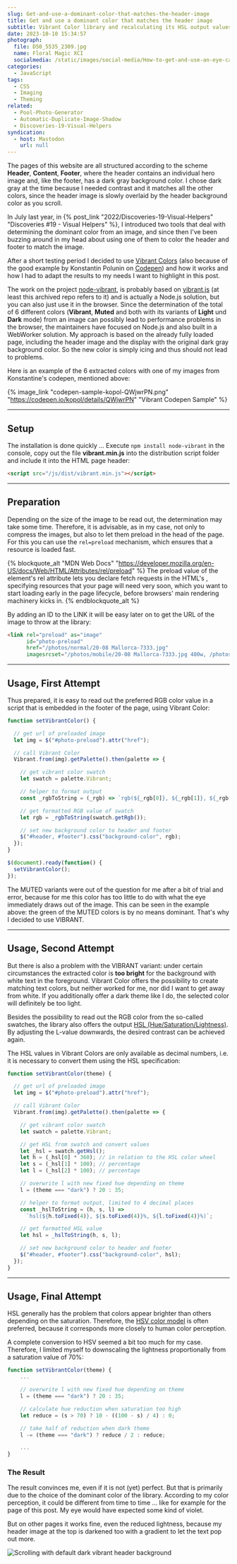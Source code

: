 ```yaml
---
slug: Get-and-use-a-dominant-color-that-matches-the-header-image
title: Get and use a dominant color that matches the header image
subtitle: Vibrant Color library and recalculating its HSL output values
date: 2023-10-10 15:34:57
photograph:
  file: D50_5535_2309.jpg
  name: Floral Magic XCI
  socialmedia: /static/images/social-media/How-to-get-and-use-an-eye-catching-color-that-matches-the-header-image.png
categories:
  - JavaScript
tags:
  - CSS
  - Imaging
  - Theming
related:
  - Pool-Photo-Generator
  - Automatic-Duplicate-Image-Shadow
  - Discoveries-19-Visual-Helpers
syndication:
  - host: Mastodon
    url: null
---
```


The pages of this website are all structured according to the scheme **Header**, **Content**, **Footer**, where the header contains an individual hero image and, like the footer, has a dark gray background color. I chose dark gray at the time because I needed contrast and it matches all the other colors, since the header image is slowly overlaid by the header background color as you scroll.

In July last year, in {% post_link "2022/Discoveries-19-Visual-Helpers" "Discoveries #19 - Visual Helpers" %}, I introduced two tools that deal with determining the dominant color from an image, and since then I've been buzzing around in my head about using one of them to color the header and footer to match the image.

After a short testing period I decided to use [Vibrant Colors](https://github.com/Vibrant-Colors) (also because of the good example by Konstantin Polunin on [Codepen](https://codepen.io/kopol/details/QWjwrPN)) and how it works and how I had to adapt the results to my needs I want to highlight in this post.

<!-- more -->

The work on the project [node-vibrant](https://github.com/Vibrant-Colors/node-vibrant), is probably based on [vibrant.js](https://github.com/jariz/vibrant.js/) (at least this archived repo refers to it) and is actually a Node.js solution, but you can also just use it in the browser. Since the determination of the total of 6 different colors (**Vibrant**, **Muted** and both with its variants of **Light** und **Dark** mode) from an image can possibly lead to performance problems in the browser, the maintainers have focused on Node.js and also built in a WebWorker solution. My approach is based on the already fully loaded page, including the header image and the display with the original dark gray background color. So the new color is simply icing and thus should not lead to problems.

Here is an example of the 6 extracted colors with one of my images from Konstantine's codepen, mentioned above:

{% image_link "codepen-sample-kopol-QWjwrPN.png" "https://codepen.io/kopol/details/QWjwrPN" "Vibrant Codepen Sample" %}

---

## Setup

The installation is done quickly ... Execute ``npm install node-vibrant`` in the console, copy out the file **vibrant.min.js** into the distribution script folder and include it into the HTML page header:

```html
<script src="/js/dist/vibrant.min.js"></script>
```

---

## Preparation

Depending on the size of the image to be read out, the determination may take some time. Therefore, it is advisable, as in my case, not only to compress the images, but also to let them preload in the head of the page. For this you can use the ``rel=preload`` mechanism, which ensures that a resource is loaded fast.

{% blockquote_alt "MDN Web Docs" "https://developer.mozilla.org/en-US/docs/Web/HTML/Attributes/rel/preload" %}
The preload value of the <link> element's rel attribute lets you declare fetch requests in the HTML's <head>, specifying resources that your page will need very soon, which you want to start loading early in the page lifecycle, before browsers' main rendering machinery kicks in.
{% endblockquote_alt %}

By adding an ID to the LINK it will be easy later on to get the URL of the image to throw at the library:

```html
<link rel="preload" as="image" 
      id="photo-preload" 
      href="/photos/normal/20-08 Mallorca-7333.jpg" 
      imagesrcset="/photos/mobile/20-08 Mallorca-7333.jpg 480w, /photos/tablet/20-08 Mallorca-7333.jpg 768w">
```

---

## Usage, First Attempt

Thus prepared, it is easy to read out the preferred RGB color value in a script that is embedded in the footer of the page, using Vibrant Color:

```js after-footer.js
function setVibrantColor() {

  // get url of preloaded image
  let img = $("#photo-preload").attr("href");

  // call Vibrant Color
  Vibrant.from(img).getPalette().then(palette => {

    // get vibrant color swatch
    let swatch = palette.Vibrant;

    // helper to format output
    const _rgbToString = (_rgb) => `rgb(${_rgb[0]}, ${_rgb[1]}, ${_rgb[2]})`;

    // get formatted RGB value of swatch
    let rgb = _rgbToString(swatch.getRgb());

    // set new background color to header and footer
    $("#header, #footer").css("background-color", rgb);
  });
}

$(document).ready(function() {
  setVibrantColor();
});
```

The MUTED variants were out of the question for me after a bit of trial and error, because for me this color has too little to do with what the eye immediately draws out of the image. This can be seen in the example above: the green of the MUTED colors is by no means dominant. That's why I decided to use VIBRANT.

---

## Usage, Second Attempt

But there is also a problem with the VIBRANT variant: under certain circumstances the extracted color is **too bright** for the background with white text in the foreground. Vibrant Color offers the possibility to create matching text colors, but neither worked for me, nor did I want to get away from white. If you additionally offer a dark theme like I do, the selected color will definitely be too light.

Besides the possibility to read out the RGB color from the so-called swatches, the library also offers the output [HSL (Hue/Saturation/Lightness)](https://developer.mozilla.org/en-US/docs/Web/CSS/color_value/hsl). By adjusting the L-value downwards, the desired contrast can be achieved again.

The HSL values in Vibrant Colors are only available as decimal numbers, i.e. it is necessary to convert them using the HSL specification:

```js after-footer.js
function setVibrantColor(theme) {

  // get url of preloaded image
  let img = $("#photo-preload").attr("href");

  // call Vibrant Color
  Vibrant.from(img).getPalette().then(palette => {

    // get vibrant color swatch
    let swatch = palette.Vibrant;

    // get HSL from swatch and convert values
    let _hsl = swatch.getHsl();
    let h = (_hsl[0] * 360); // in relation to the HSL color wheel
    let s = (_hsl[1] * 100); // percentage
    let l = (_hsl[2] * 100); // percentage

    // overwrite l with new fixed hue depending on theme
    l = (theme === "dark") ? 20 : 35; 

    // helper to format output, limited to 4 decimal places
    const _hslToString = (h, s, l) => 
      `hsl(${h.toFixed(4)}, ${s.toFixed(4)}%, ${l.toFixed(4)}%)`;

    // get formatted HSL value
    let hsl = _hslToString(h, s, l);

    // set new background color to header and footer
    $("#header, #footer").css("background-color", hsl);
  });
}
```

---

## Usage, Final Attempt

HSL generally has the problem that colors appear brighter than others depending on the saturation. Therefore, the [HSV color model](https://en.wikipedia.org/wiki/HSL_and_HSV) is often preferred, because it corresponds more closely to human color perception.

A complete conversion to HSV seemed a bit too much for my case. Therefore, I limited myself to downscaling the lightness proportionally from a saturation value of 70%:

```js after-footer.js
function setVibrantColor(theme) {
    ...

    // overwrite l with new fixed hue depending on theme
    l = (theme === "dark") ? 20 : 35; 

    // calculate hue reduction when saturation too high
    let reduce = (s > 70) ? 10 - ((100 - s) / 4) : 0; 

    // take half of reduction when dark theme
    l -= (theme === "dark") ? reduce / 2 : reduce; 

    ...
}
```

### The Result

The result convinces me, even if it is not (yet) perfect. But that is primarily due to the choice of the dominant color of the library. According to my color perception, it could be different from time to time ... like for example for the page of this post. My eye would have expected some kind of violet. 

But on other pages it works fine, even the reduced lightness, because my header image at the top is darkened too with a gradient to let the text pop out more.

<img src="/post/Get-and-use-a-dominant-color-that-matches-the-header-image/scroll-header-vibrant-back.gif" title="Scrolling with default dark vibrant header background" style="max-width: 40vw" />
